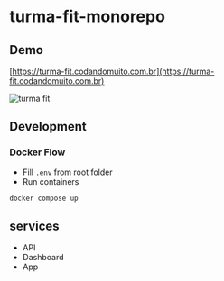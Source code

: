# turma-fit-monorepo

## Demo

[https://turma-fit.codandomuito.com.br](https://turma-fit.codandomuito.com.br)

![turma fit](./demo.gif)

## Development

### Docker Flow
- Fill `.env` from root folder
- Run containers

```sh
docker compose up
```

## services
- API
- Dashboard
- App
